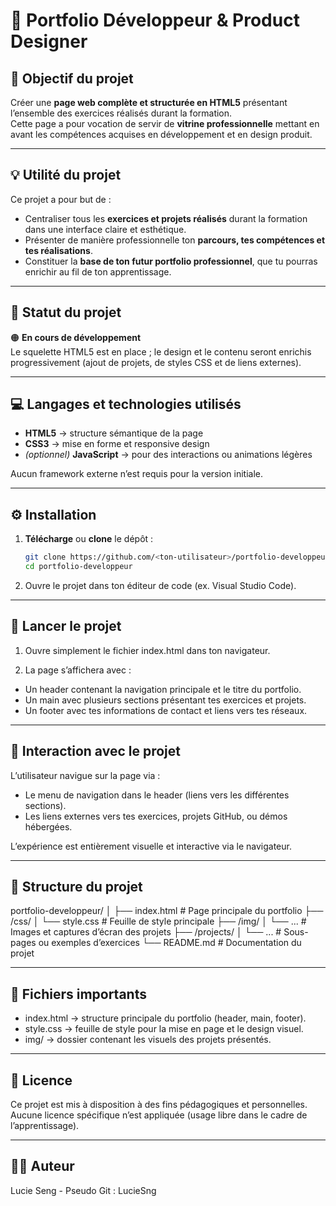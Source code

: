# 💼 Portfolio Développeur & Product Designer

## 🎯 Objectif du projet

Créer une **page web complète et structurée en HTML5** présentant l’ensemble des exercices réalisés durant la formation.  
Cette page a pour vocation de servir de **vitrine professionnelle** mettant en avant les compétences acquises en développement et en design produit.

---

## 💡 Utilité du projet

Ce projet a pour but de :

- Centraliser tous les **exercices et projets réalisés** durant la formation dans une interface claire et esthétique.
- Présenter de manière professionnelle ton **parcours, tes compétences et tes réalisations**.
- Constituer la **base de ton futur portfolio professionnel**, que tu pourras enrichir au fil de ton apprentissage.

---

## 🚧 Statut du projet

🟠 **En cours de développement**  
Le squelette HTML5 est en place ; le design et le contenu seront enrichis progressivement (ajout de projets, de styles CSS et de liens externes).

---

## 💻 Langages et technologies utilisés

- **HTML5** → structure sémantique de la page
- **CSS3** → mise en forme et responsive design
- _(optionnel)_ **JavaScript** → pour des interactions ou animations légères

Aucun framework externe n’est requis pour la version initiale.

---

## ⚙️ Installation

1. **Télécharge** ou **clone** le dépôt :
   ```bash
   git clone https://github.com/<ton-utilisateur>/portfolio-developpeur.git
   cd portfolio-developpeur
   ```
2. Ouvre le projet dans ton éditeur de code (ex. Visual Studio Code).

---

## 🚀 Lancer le projet

1. Ouvre simplement le fichier index.html dans ton navigateur.

2. La page s’affichera avec :

- Un header contenant la navigation principale et le titre du portfolio.
- Un main avec plusieurs sections présentant tes exercices et projets.
- Un footer avec tes informations de contact et liens vers tes réseaux.

---

## 🧠 Interaction avec le projet

L’utilisateur navigue sur la page via :

- Le menu de navigation dans le header (liens vers les différentes sections).
- Les liens externes vers tes exercices, projets GitHub, ou démos hébergées.

L’expérience est entièrement visuelle et interactive via le navigateur.

---

## 📁 Structure du projet

portfolio-developpeur/
│
├── index.html # Page principale du portfolio
├── /css/
│ └── style.css # Feuille de style principale
├── /img/
│ └── ... # Images et captures d’écran des projets
├── /projects/
│ └── ... # Sous-pages ou exemples d’exercices
└── README.md # Documentation du projet

---

## 📄 Fichiers importants

- index.html → structure principale du portfolio (header, main, footer).
- style.css → feuille de style pour la mise en page et le design visuel.
- img/ → dossier contenant les visuels des projets présentés.

---

## 🪪 Licence

Ce projet est mis à disposition à des fins pédagogiques et personnelles.
Aucune licence spécifique n’est appliquée (usage libre dans le cadre de l’apprentissage).

---

## 👨‍💻 Auteur

Lucie Seng - Pseudo Git : LucieSng
